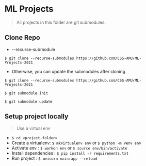 # ML Projects

> All projects in this folder are git submodules.

## Clone Repo

* --recurse-submodule

```
$ git clone --recurse-submodules https://github.com/CSS-AMU/ML-Projects-2021 
```

* Otherwise, you can update the submodules after cloning. 

```
$ git clone --recurse-submodules https://github.com/CSS-AMU/ML-Projects-2021

$ git submodule init

$ git submodule update
```

## Setup project locally
> Use a virtual env

* ```$ cd <project-folder>```
* Create a virtualenv: ```$ mkvirtualenv env``` or ```$ python -m venv env```
* Activate env : ```$ workon env``` or ```$ source env/bin/activate```
* Install dependencies : ```$ pip install -r requirements.txt```
* Run project : ```$ uvicorn main:app --reload```